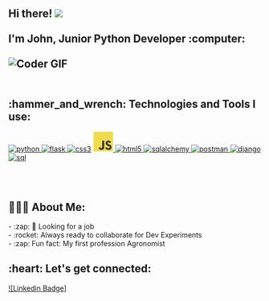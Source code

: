<h2 align="left">
 <abc>
  <br>Hi there! <img src="https://user-images.githubusercontent.com/42378118/110234147-e3259600-7f4e-11eb-95be-0c4047144dea.gif" width="30"><br>
  <br> I'm John, Junior Python Developer :computer:<br>
  <br>
    <img src="https://polycent.ru/media/pictures/images/Hacker.gif" alt="Coder GIF" width="800">
 </abc><br><br>
</h2> 
<h2 align="left">:hammer_and_wrench: Technologies and Tools I use:</h2>
<p align="left">
 <a href="https://www.python.org/" target="_blank"> <img src="https://avatars.githubusercontent.com/u/1525981?s=200&v=4" alt="python" width="40" height="40"/> </a><a href="https://flask.palletsprojects.com/en/2.1.x/" target="_blank"> <img src="https://repository-images.githubusercontent.com/119871947/bfe23e80-e7d0-11e9-97e0-4eec55c9f883" alt="flask" width="40" height="40"/></a><a href="http://htmlbook.ru/css" target="_blank"> <img src="https://cdn-icons-png.flaticon.com/512/919/919826.png" alt="css3" width="40" height="40"/></a>
<a href="https://developer.mozilla.org/en-US/docs/Web/JavaScript" target="_blank"> <img src="https://raw.githubusercontent.com/devicons/devicon/master/icons/javascript/javascript-original.svg" alt="javascript" width="40" height="40"/></a><a href="https://developer.mozilla.org/ru/docs/Learn/Getting_started_with_the_web/HTML_basics" target="_blank"> <img src="https://upload.wikimedia.org/wikipedia/commons/thumb/6/61/HTML5_logo_and_wordmark.svg/1200px-HTML5_logo_and_wordmark.svg.png" alt="html5" width="40" height="40"/> </a><a href="https://www.sqlalchemy.org/" target="_blank"> <img src="https://pbs.twimg.com/profile_images/476392134489014273/q5uAkmy7_400x400.png" alt="sqlalchemy" width="40" height="40"/> </a><a href="https://www.postman.com/" target="_blank"> <img src="https://www.vectorlogo.zone/logos/getpostman/getpostman-icon.svg" alt="postman" width="40" height="40"/> </a><a href="https://www.djangoproject.com/" target="_blank"> <img src="https://900913.ru/media/page/python-django.png" alt="django" width="40" height="40"/> </a><a href="https://www.mysql.com/" target="_blank"> <img src="https://encrypted-tbn0.gstatic.com/images?q=tbn:ANd9GcSzoR_saPd540l0ECOetWIwZofVIjis08p8f6JG37aqDFprATQnZj5TclekjlUeWe2cblo&usqp=CAU" alt="sql" width="40" height="40"/> </a>
</p><br><br>
<h2 align="left">👨🏻‍💻 About Me:</h2>
- :zap: 💼 Looking for a job<br>
- :rocket: Always ready to collaborate for Dev Experiments<br>
- :zap: Fun fact: My first profession Agronomist<br>

<h2 align="left">:heart: Let's get connected:</h2>

[![Linkedin Badge]](https://vk.com/id42652482)
